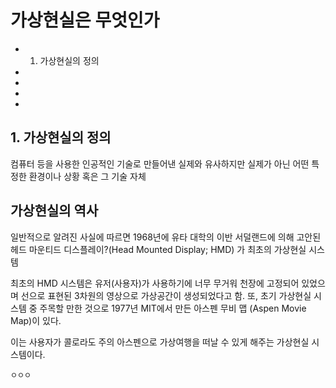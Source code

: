 # 가상현실은 무엇인가

- 1. 가상현실의 정의
-
-
-
-
 
## 1. 가상현실의 정의
컴퓨터 등을 사용한 인공적인 기술로 만들어낸 실제와 유사하지만 실제가 아닌 어떤 특정한 환경이나 상황 혹은 그 기술 자체

## 가상현실의 역사

일반적으로 알려진 사실에 따르면 1968년에 유타 대학의 이반 서덜랜드에 의해 고안된
헤드 마운티드 디스플레이?(Head Mounted Display; HMD) 가 최초의 가상현실 시스템

최초의 HMD 시스템은 유저(사용자)가 사용하기에 너무 무거워 천장에 고정되어 있었으며 선으로 표현된 3차원의 영상으로 가상공간이 생성되었다고 함.
또, 초기 가상현실 시스템 중 주목할 만한 것으로 1977년 MIT에서 만든 아스펜 무비 맵 (Aspen Movie Map)이 있다. 

이는 사용자가 콜로라도 주의 아스펜으로 가상여행을 떠날 수 있게 해주는 가상현실 시스템이다. 

    ㅇㅇㅇ
    
